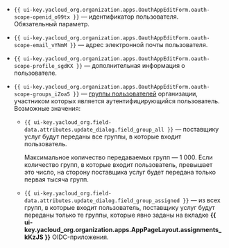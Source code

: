 * `{{ ui-key.yacloud_org.organization.apps.OauthAppEditForm.oauth-scope-openid_o99tx }}` — идентификатор пользователя. Обязательный параметр.
* `{{ ui-key.yacloud_org.organization.apps.OauthAppEditForm.oauth-scope-email_vYNmM }}` — адрес электронной почты пользователя.
* `{{ ui-key.yacloud_org.organization.apps.OauthAppEditForm.oauth-scope-profile_sgdKX }}` — дополнительная информация о пользователе.
* `{{ ui-key.yacloud_org.organization.apps.OauthAppEditForm.oauth-scope-groups_iZoa5 }}` — [группы пользователей](../../organization/concepts/groups.md) организации, участником которых является аутентифицирующийся пользователь. Возможные значения:

    * `{{ ui-key.yacloud_org.field-data.attributes.update_dialog.field_group_all }}` — поставщику услуг будут переданы все группы, в которые входит пользователь.

        Максимальное количество передаваемых групп — 1&nbsp;000. Если количество групп, в которые входит пользователь, превышает это число, на сторону поставщика услуг будет передана только первая тысяча групп. 
    * `{{ ui-key.yacloud_org.field-data.attributes.update_dialog.field_group_assigned }}` — из всех групп, в которые входит пользователь, поставщику услуг будут переданы только те группы, которые явно заданы на вкладке **{{ ui-key.yacloud_org.organization.apps.AppPageLayout.assignments_kKzJS }}** OIDC-приложения.